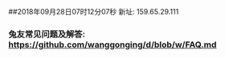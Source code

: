 ##2018年09月28日07时12分07秒 新址: 159.65.29.111
### 兔友常见问题及解答: https://github.com/wanggonging/d/blob/w/FAQ.md
